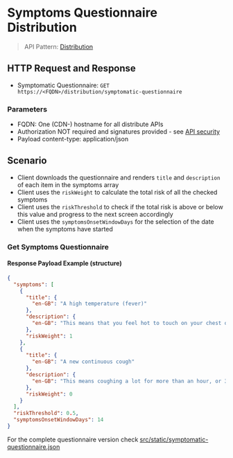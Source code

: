 # Symptoms Questionnaire Distribution

> API Pattern: [Distribution](../../../api-patterns.md#distribution)

## HTTP Request and Response
- Symptomatic Questionnaire: ```GET https://<FQDN>/distribution/symptomatic-questionnaire```

### Parameters
- FQDN: One (CDN-) hostname for all distribute APIs
- Authorization NOT required and signatures provided - see [API security](../../../api-security.md)
- Payload content-type: application/json

## Scenario
- Client downloads the questionnaire and renders `title` and `description` of each item in the symptoms array
- Client uses the `riskWeight` to calculate the total risk of all the checked symptoms
- Client uses the `riskThreshold` to check if the total risk is above or below this value and progress to the next screen accordingly
- Client uses the `symptomsOnsetWindowDays` for the selection of the date when the symptoms have started

### Get Symptoms Questionnaire
#### Response Payload Example (structure)

```json
{
  "symptoms": [
    {
      "title": {
        "en-GB": "A high temperature (fever)"
      },
      "description": {
        "en-GB": "This means that you feel hot to touch on your chest or back (you do not need to measure your temperature)."
      },
      "riskWeight": 1
    },
    {
      "title": {
        "en-GB": "A new continuous cough"
      },
      "description": {
        "en-GB": "This means coughing a lot for more than an hour, or 3 or more coughing episodes in 24 hours (if you usually have a cough, it may be worse than usual)."
      },
      "riskWeight": 0
    }
  ],
  "riskThreshold": 0.5, 
  "symptomsOnsetWindowDays": 14
}
```

For the complete questionnaire version check [src/static/symptomatic-questionnaire.json](../../../../../src/static/symptomatic-questionnaire.json)
